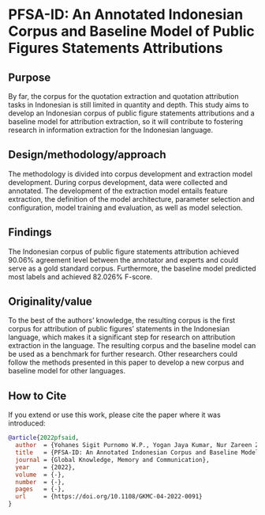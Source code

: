 # PFSA-ID: An Annotated Indonesian Corpus and Baseline Model of Public Figures Statements Attributions

## Purpose
By far, the corpus for the quotation extraction and quotation attribution tasks in Indonesian is still limited in quantity and depth. This study aims to develop an Indonesian corpus of public figure statements attributions and a baseline model for attribution extraction, so it will contribute to fostering research in information extraction for the Indonesian language.

## Design/methodology/approach
The methodology is divided into corpus development and extraction model development. During corpus development, data were collected and annotated. The development of the extraction model entails feature extraction, the definition of the model architecture, parameter selection and configuration, model training and evaluation, as well as model selection.

## Findings
The Indonesian corpus of public figure statements attribution achieved 90.06% agreement level between the annotator and experts and could serve as a gold standard corpus. Furthermore, the baseline model predicted most labels and achieved 82.026% F-score.

## Originality/value
To the best of the authors’ knowledge, the resulting corpus is the first corpus for attribution of public figures’ statements in the Indonesian language, which makes it a significant step for research on attribution extraction in the language. The resulting corpus and the baseline model can be used as a benchmark for further research. Other researchers could follow the methods presented in this paper to develop a new corpus and baseline model for other languages.

## How to Cite
If you extend or use this work, please cite the paper where it was introduced:

```bibtex
@article{2022pfsaid,
  author  = {Yohanes Sigit Purnomo W.P., Yogan Jaya Kumar, Nur Zareen Zulkarnain},
  title   = {PFSA-ID: An Annotated Indonesian Corpus and Baseline Model of Public Figures Statements Attributions},
  journal = {Global Knowledge, Memory and Communication},
  year    = {2022},
  volume  = {-},
  number  = {-},
  pages   = {-},
  url     = {https://doi.org/10.1108/GKMC-04-2022-0091}
}
```
